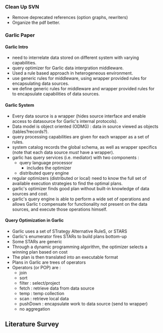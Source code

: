### Clean Up SVN ###
 - Remove deprecated references (option graphs, rewriters)
 - Organize the pdf better.
 
### Garlic Paper

#### Garlic Intro
 - need to interrelate data stored on different system with varying capabilities.
 - query optimizer for Garlic data intergration middleware.
 - Used a rule based approach in heterogeneous environment.
 - use generic rules for middleware, using wrapper provided rules for encapsulating data sources.
 - we define generic rules for middleware and wrapper provided rules for to encapsulate capabilities of data sources.

#### Garlic System
 - Every data source is a wrapper (hides source interface and enable access to datasource for Garlic's internal protocols).
 - Data model is object oriented (ODMG) : data in source viewed as objects (tables?records?).
 - query processing capabilities are given for each wrapper as a set of rules.
 - system catalog records the global schema, as well as wrapper specifics (note that each data source *must* have a wrapper).
 - garlic has query services (i.e. mediator) with two components :
   - query language processor
     - includes the optimizer
   - distributed query engine
 - regular optimizers (distributed or local) need to know the full set of available execution strategies to find the optimal plans.
 - garlic's optimizer finds good plan without built-in knowledge of data sources and cost.
 - garlic's query engine is able to perform a wide set of operations and allows Garlic t compensate for functionality not present on the data sources, and execute those operations himself.

#### Query Optimization in Garlic
 - Garlic uses a set of STrategy Alternative RuleS, or STARS
 - Garlic's enumerator fires STARs to build plans bottom-up
 - Some STARs are generic
 - Through a dynamic programming algorithm, the optimizer selects a winning plan based on cost
 - The plan is then translated into an executable format
 - Plans in Garlic are trees of operators
 - Operators (or POP) are :
   - join
   - sort
   - filter : select/project
   - fetch : retrieve data from data source
   - temp : temp collection
   - scan : retrieve local data
   - pushDown : encapsulate work to data source (send to wrapper)
   - no aggregation
 
## Literature Survey